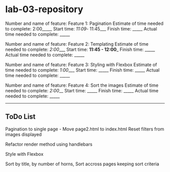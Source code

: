 # lab-03-repository

Number and name of feature: Feature 1: Pagination
Estimate of time needed to complete: 2:00_____
Start time: _11:09_- 11:45___
Finish time: _____
Actual time needed to complete: _____

Number and name of feature: Feature 2: Templating
Estimate of time needed to complete: _2:00____
Start time: __11:45 - 12:00___
Finish time: _____
Actual time needed to complete: _____

Number and name of feature: Feature 3: Styling with Flexbox
Estimate of time needed to complete: _1:00____
Start time: _____
Finish time: _____
Actual time needed to complete: _____

Number and name of feature: Feature 4: Sort the images
Estimate of time needed to complete: _2:00___
Start time: _____
Finish time: _____
Actual time needed to complete: _____

---------------------------------------
ToDo List
-----------------------------------------
Pagination to single page - Move page2.html to index.html
Reset filters from images displayed

Refactor render method using handlebars

Style with Flexbox

Sort by title, by number of horns,  Sort accross pages keeping sort criteria
